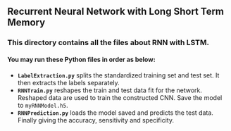 ## Recurrent Neural Network with Long Short Term Memory



### This directory contains all the files about RNN with LSTM.

#### You may run these Python files in order as below:

+ **`LabelExtraction.py`** splits the standardized training set and test set. It then extracts the labels separately.
+ **`RNNTrain.py`** reshapes the train and test data fit for the network. Reshaped data are used to train the constructed CNN. Save the model to `myRNNModel.h5`.
+ **`RNNPrediction.py`** loads the model saved and predicts the test data. Finally giving the accuracy, sensitivity and specificity.

